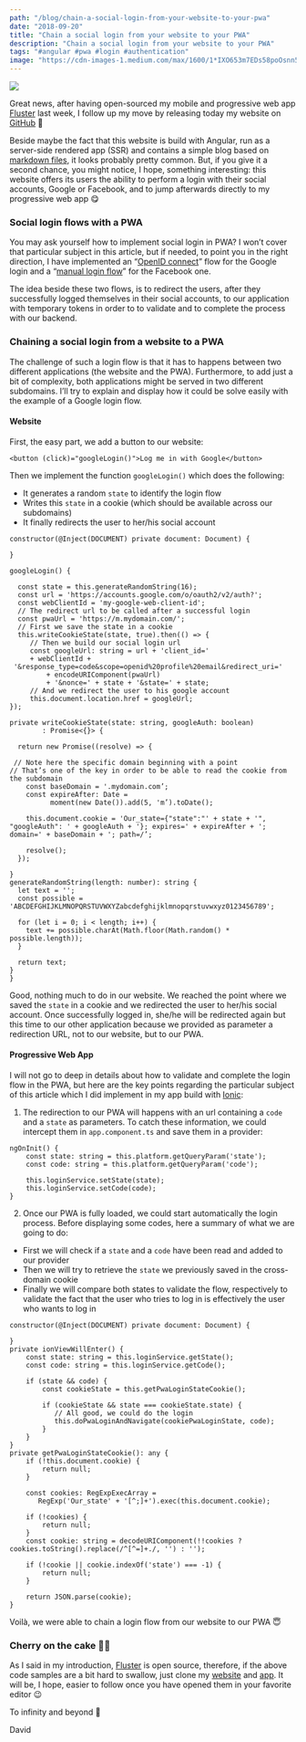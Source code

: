 ```yaml
---
path: "/blog/chain-a-social-login-from-your-website-to-your-pwa"
date: "2018-09-20"
title: "Chain a social login from your website to your PWA"
description: "Chain a social login from your website to your PWA"
tags: "#angular #pwa #login #authentication"
image: "https://cdn-images-1.medium.com/max/1600/1*IXO653m7EDs58poOsnn5cg.gif"
---
```


![](https://cdn-images-1.medium.com/max/1600/1*IXO653m7EDs58poOsnn5cg.gif)

Great news, after having open-sourced my mobile and progressive web app [Fluster](https://fluster.io/) last week, I follow up my move by releasing today my website on [GitHub](https://github.com/fluster/fluster-website) 🎉

Beside maybe the fact that this website is build with Angular, run as a server-side rendered app (SSR) and contains a simple blog based on [markdown files](https://dev.to/daviddalbusco/add-a-blog-to-your-angular-website-using-markdown-files-go7), it looks probably pretty common. But, if you give it a second chance, you might notice, I hope, something interesting: this website offers its users the ability to perform a login with their social accounts, Google or Facebook, and to jump afterwards directly to my progressive web app 😋

### Social login flows with a PWA

You may ask yourself how to implement social login in PWA? I won’t cover that particular subject in this article, but if needed, to point you in the right direction, I have implemented an “[OpenID connect](https://developers.google.com/identity/protocols/OpenIDConnect)” flow for the Google login and a “[manual login flow](https://developers.facebook.com/docs/facebook-login/manually-build-a-login-flow/)” for the Facebook one.

The idea beside these two flows, is to redirect the users, after they successfully logged themselves in their social accounts, to our application with temporary tokens in order to to validate and to complete the process with our backend.

### Chaining a social login from a website to a PWA

The challenge of such a login flow is that it has to happens between two different applications (the website and the PWA). Furthermore, to add just a bit of complexity, both applications might be served in two different subdomains. I’ll try to explain and display how it could be solve easily with the example of a Google login flow.

#### Website

First, the easy part, we add a button to our website:

```
<button (click)="googleLogin()">Log me in with Google</button>
```

Then we implement the function `googleLogin()` which does the following:

- It generates a random `state` to identify the login flow
- Writes this `state` in a cookie (which should be available across our
  subdomains)
- It finally redirects the user to her/his social account

```
constructor(@Inject(DOCUMENT) private document: Document) {

}

googleLogin() {

  const state = this.generateRandomString(16);
  const url = 'https://accounts.google.com/o/oauth2/v2/auth?';
  const webClientId = 'my-google-web-client-id';
  // The redirect url to be called after a successful login
  const pwaUrl = 'https://m.mydomain.com/';
  // First we save the state in a cookie
  this.writeCookieState(state, true).then(() => {
     // Then we build our social login url
     const googleUrl: string = url + 'client_id='
     + webClientId +
 '&response_type=code&scope=openid%20profile%20email&redirect_uri='
         + encodeURIComponent(pwaUrl)
         + '&nonce=' + state + '&state=' + state;
     // And we redirect the user to his google account
     this.document.location.href = googleUrl;
});

private writeCookieState(state: string, googleAuth: boolean)
        : Promise<{}> {

  return new Promise((resolve) => {

 // Note here the specific domain beginning with a point
// That’s one of the key in order to be able to read the cookie from the subdomain
    const baseDomain = '.mydomain.com’;
    const expireAfter: Date =
          moment(new Date()).add(5, 'm’).toDate();

    this.document.cookie = 'Our_state={"state":"' + state + '", "googleAuth": ' + googleAuth + '}; expires=' + expireAfter + '; domain=' + baseDomain + '; path=/’;

    resolve();
  });

}
generateRandomString(length: number): string {
  let text = '';
  const possible = 'ABCDEFGHIJKLMNOPQRSTUVWXYZabcdefghijklmnopqrstuvwxyz0123456789';

  for (let i = 0; i < length; i++) {
    text += possible.charAt(Math.floor(Math.random() * possible.length));
  }

  return text;
}
}
```

Good, nothing much to do in our website. We reached the point where we saved the `state` in a cookie and we redirected the user to her/his social account. Once successfully logged in, she/he will be redirected again but this time to our other application because we provided as parameter a redirection URL, not to our website, but to our PWA.

#### Progressive Web App

I will not go to deep in details about how to validate and complete the login flow in the PWA, but here are the key points regarding the particular subject of this article which I did implement in my app build with [Ionic](https://ionicframework.com/):

1.  The redirection to our PWA will happens with an url containing a `code` and a `state` as parameters. To catch these information, we could intercept them in `app.component.ts` and save them in a provider:

```
ngOnInit() {
    const state: string = this.platform.getQueryParam('state');
    const code: string = this.platform.getQueryParam('code');

    this.loginService.setState(state);
    this.loginService.setCode(code);
}
```

2. Once our PWA is fully loaded, we could start automatically the login process.
   Before displaying some codes, here a summary of what we are going to do:

- First we will check if a `state` and a `code` have been read and added to our
  provider
- Then we will try to retrieve the `state` we previously saved in the cross-domain
  cookie
- Finally we will compare both states to validate the flow, respectively to
  validate the fact that the user who tries to log in is effectively the user who
  wants to log in

```
constructor(@Inject(DOCUMENT) private document: Document) {

}
private ionViewWillEnter() {
    const state: string = this.loginService.getState();
    const code: string = this.loginService.getCode();

    if (state && code) {
        const cookieState = this.getPwaLoginStateCookie();

        if (cookieState && state === cookieState.state) {
           // All good, we could do the login
           this.doPwaLoginAndNavigate(cookiePwaLoginState, code);
        }
    }
}
private getPwaLoginStateCookie(): any {
    if (!this.document.cookie) {
        return null;
    }

    const cookies: RegExpExecArray =
       RegExp('Our_state' + '[^;]+').exec(this.document.cookie);

    if (!cookies) {
        return null;
    }
    const cookie: string = decodeURIComponent(!!cookies ? cookies.toString().replace(/^[^=]+./, '') : '');

    if (!cookie || cookie.indexOf('state') === -1) {
        return null;
    }

    return JSON.parse(cookie);
}
```

Voilà, we were able to chain a login flow from our website to our PWA 😇

### Cherry on the cake 🍒🎂

As I said in my introduction, [Fluster](https://fluster.io/) is open source, therefore, if the above code samples are a bit hard to swallow, just clone my [website](https://github.com/fluster/fluster-website) and [app](https://github.com/fluster/fluster-app). It will be, I hope, easier to follow once you have opened them in your favorite editor 😉

To infinity and beyond 🚀

David
